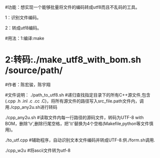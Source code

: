 
#功能：想实现一个能够批量将文件的编码转成utf8而且不乱码的工具。

1：识别文件编码。

2：转成utf8编码。

#用法：1:编译:make
#     2:转码:./make_utf8_with_bom.sh  /source/path/
#作者：陈宏骏，陈宇翔

#文件说明：
./path_to_utf8.sh #递归查找指定目录下的所有C++源文件,包含(.cpp .h .inl .c .cc .C)，将所有源文件的路径写入src_file.path文件内，调用./cpp_any2u.sh进行转码

./cpp_any2u.sh #读取文件内每一行路径的源码文件，转码为UTF-8 with BOM，删除'\r',删除行尾空格，把'\t'替换为4个空格(Makefile,python等文件慎用)。

./to_utf.cpp #辅助程序，自动识别文本文件编码并转成UTF-8.供./form.sh调用.

./cpp_w2u #将ascii文件转为utf-8
